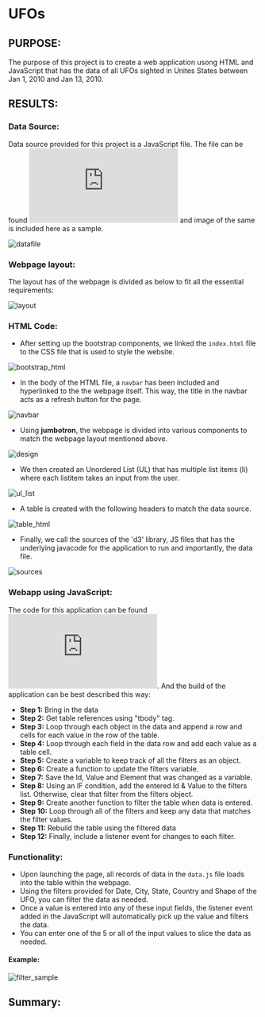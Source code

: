 # UFOs

## PURPOSE:
The purpose of this project is to create a web application usong HTML and JavaScript that has the data of all UFOs sighted in Unites States between Jan 1, 2010 and Jan 13, 2010. 

## RESULTS:

### Data Source: 
Data source provided for this project is a JavaScript file. The file can be found ![HERE](https://github.com/MamidalaV/UFOs/blob/main/static/js/data.js) and image of the same is included here as a sample.

![datafile](https://user-images.githubusercontent.com/74985818/117519416-5c526100-af71-11eb-877e-c4569f22a072.png)

### Webpage layout:
The layout has of the webpage is divided as below to fit all the essential requirements:

![layout](https://user-images.githubusercontent.com/74985818/117519772-0383c800-af73-11eb-9c02-148b9b339f2d.png)

### HTML Code:
- After setting up the bootstrap components, we linked the `index.html` file to the CSS file that is used to style the website.

![bootstrap_html](https://user-images.githubusercontent.com/74985818/117519970-fca98500-af73-11eb-8539-db2b31c468a9.png)

- In the body of the HTML file, a `navbar` has been included and hyperlinked to the the webpage itself. This way, the title in the navbar acts as a refresh button for the page.

![navbar](https://user-images.githubusercontent.com/74985818/117520126-bacd0e80-af74-11eb-9f25-fb85f77f0d56.png)

- Using **jumbotron**, the webpage is divided into various components to match the webpage layout mentioned above.

![design](https://user-images.githubusercontent.com/74985818/117520265-56f71580-af75-11eb-9e42-8c1a150ef57b.png)

- We then created an Unordered List (UL) that has multiple list items (li) where each listitem takes an input from the user.

![ul_list](https://user-images.githubusercontent.com/74985818/117520323-a89fa000-af75-11eb-9b2b-fa955545143f.png)

- A table is created with the following headers to match the data source.

![table_html](https://user-images.githubusercontent.com/74985818/117520349-c3721480-af75-11eb-853f-be6bf86b2f7b.png)

- Finally, we call the sources of the 'd3' library, JS files that has the underlying javacode for the application to run and importantly, the data file.

![sources](https://user-images.githubusercontent.com/74985818/117520356-ce2ca980-af75-11eb-9533-ffd12ff46915.png)

### Webapp using JavaScript:

The code for this application can be found ![HERE](https://github.com/MamidalaV/UFOs/blob/main/static/js/app.js). And the build of the application can be best described this way:
- **Step 1:** Bring in the data
- **Step 2:** Get table references using "tbody" tag.
- **Step 3:** Loop through each object in the data and append a row and cells for each value in the row of the table.
- **Step 4:** Loop through each field in the data row and add each value as a table cell.
- **Step 5:** Create a variable to keep track of all the filters as an object.
- **Step 6:** Create a function to update the filters variable.
- **Step 7:** Save the Id, Value and Element that was changed as a variable.
- **Step 8:** Using an IF condition, add the entered Id & Value to the filters list. Otherwise, clear that filter from the filters object.
- **Step 9:** Create another function to filter the table when data is entered.
- **Step 10:** Loop through all of the filters and keep any data that matches the filter values.
- **Step 11:** Rebuild the table using the filtered data
- **Step 12:** Finally, include a listener event for changes to each filter.

### Functionality:

- Upon launching the page, all records of data in the `data.js` file loads into the table within the webpage.
- Using the filters provided for Date, City, State, Country and Shape of the UFO, you can filter the data as needed.
- Once a value is entered into any of these input fields, the listener event added in the JavaScript will automatically pick up the value and filters the data.
- You can enter one of the 5 or all of the input values to slice the data as needed.

#### Example:
![filter_sample](https://user-images.githubusercontent.com/74985818/117520915-ee119c80-af78-11eb-8872-934dbea29a25.png)


## Summary:

